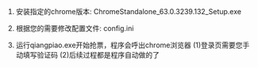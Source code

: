 1. 安装指定的chrome版本: ChromeStandalone_63.0.3239.132_Setup.exe

2. 根据您的需要修改配置文件: config.ini

3. 运行qiangpiao.exe开始抢票，程序会呼出chrome浏览器
	(1)登录页需要您手动填写验证码
	(2)后续过程都是程序自动做的了